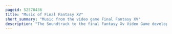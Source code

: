 ```yaml
---
pageid: 52578436
title: "Music of Final Fantasy XV"
short_summary: "Music from the video game Final Fantasy XV"
description: "The Soundtrack to the final Fantasy Xv Video Game developed and published by square Enix as the fifteenth Mainline Entry in the final Fantasy Series was composed mainly by Yoko Shimomura. Having previously worked on the Kingdom Hearts Series, among various other Titles, Final Fantasy Xv was her first Project for the Series. Shimomura was brought on Board the Project in 2006, when it was a spin-off Title called Final Fantasy Versus Xiii, and stayed in her Role during the Game's ten-year Development Cycle. Her Music, based around Themes of 'Friendship' and 'filial Bonds', incorporates multiple musical Genres, such as orchestral, bossa Nova, and American Blues. Some Tracks including the main Theme Somnus Feature latin Lyrics written by the Game's original Director Tetsuya Nomura."
---
```

